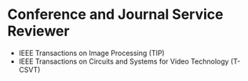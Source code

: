 # Conference and Journal Service Reviewer
- IEEE Transactions on Image Processing (TIP)
- IEEE Transactions on Circuits and Systems for Video Technology (T-CSVT)

